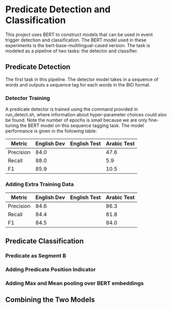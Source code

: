 # Predicate Detection and Classification

This project uses BERT to construct models that can be used in event trigger 
detection and classification. The BERT model used in these experiments is the
bert-base-multilingual-cased version. The task is modeled as a pipeline of two 
tasks: the detector and classifier.

## Predicate Detection
The first task in this pipeline. The detector model takes in a sequence of words
and outputs a sequence tag for each words in the BIO format.

### Detector Training
A predicate detector is trained using the command provided in run_detect.sh,
where information about hyper-parameter choices could also be found.
Note the number of epochs is small because we are only fine-tuning the BERT
model on this sequence tagging task. The model performance is given in the
following table:

|Metric|English Dev|English Test|Arabic Test|
|---|---|---|---|
|Precision|84.0| |47.6|
|Recall|88.0| |5.9|
|F1|85.9|   |10.5|


### Adding Extra Training Data

|Metric|English Dev|English Test|Arabic Test|
|---|---|---|---|
|Precision|84.6| |86.3|
|Recall|84.4| |81.8|
|F1|84.5|   |84.0|

## Predicate Classification

### Predicate as Segment B

### Adding Predicate Position Indicator

### Adding Max and Mean pooling over BERT embeddings

## Combining the Two Models